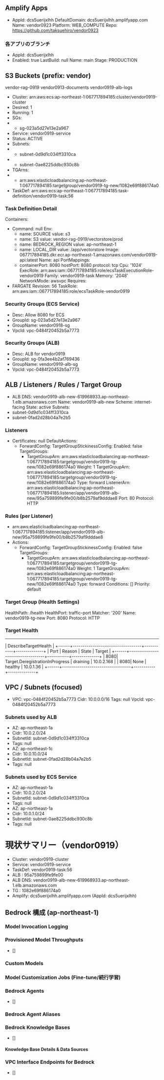 ## Amplify Apps
- AppId: dcs5uerijxlhh
  DefaultDomain: dcs5uerijxlhh.amplifyapp.com
  Name: vendor0923
  Platform: WEB_COMPUTE
  Repo: https://github.com/taksuehiro/vendor0923

### 各アプリのブランチ
- AppId: dcs5uerijxlhh
- Enabled: true
  LastBuild: null
  Name: main
  Stage: PRODUCTION

## S3 Buckets (prefix: vendor)
vendor-rag-0919
vendor0913-documents
vendor0919-alb-logs

- Cluster: arn:aws:ecs:ap-northeast-1:067717894185:cluster/vendor0919-cluster
- Desired: 1
- Running: 1
- SGs:
- - sg-023a5d27e13e2a967
- Service: vendor0919-service
- Status: ACTIVE
- Subnets:
- - subnet-0d9d1c034ff3310ca
- - subnet-0ae8225ddbc930c8b
- TGArns:
- - arn:aws:elasticloadbalancing:ap-northeast-1:067717894185:targetgroup/vendor0919-tg-new/1082e69f886174a0
- TaskDef: arn:aws:ecs:ap-northeast-1:067717894185:task-definition/vendor0919-task:56

### Task Definition Detail
Containers:
- Command: null
  Env:
  - name: SOURCE
    value: s3
  - name: S3
    value: vendor-rag-0919/vectorstore/prod
  - name: BEDROCK_REGION
    value: ap-northeast-1
  - name: LOCAL_DIR
    value: /app/vectorstore
  Image: 067717894185.dkr.ecr.ap-northeast-1.amazonaws.com/vendor0919-api:latest
  Name: api
  PortMappings:
  - containerPort: 8080
    hostPort: 8080
    protocol: tcp
Cpu: '1024'
ExecRole: arn:aws:iam::067717894185:role/ecsTaskExecutionRole-vendor0919
Family: vendor0919-task
Memory: '2048'
NetworkMode: awsvpc
Requires:
- FARGATE
Revision: 56
TaskRole: arn:aws:iam::067717894185:role/ecsTaskRole-vendor0919

### Security Groups (ECS Service)
- Desc: Allow 8080 for ECS
- GroupId: sg-023a5d27e13e2a967
- GroupName: vendor0918-sg
- VpcId: vpc-0484f20452b5a7773

### Security Groups (ALB)
- Desc: ALB for vendor0919
- GroupId: sg-0fa3ee4b2af769436
- GroupName: vendor0919-alb-sg
- VpcId: vpc-0484f20452b5a7773

## ALB / Listeners / Rules / Target Group
- ALB DNS: vendor0919-alb-new-619968933.ap-northeast-1.elb.amazonaws.com
Name: vendor0919-alb-new
Scheme: internet-facing
State: active
Subnets:
- subnet-0d9d1c034ff3310ca
- subnet-0fad2d28b04a7e2b5
### Listeners
- Certificates: null
  DefaultActions:
  - ForwardConfig:
      TargetGroupStickinessConfig:
        Enabled: false
      TargetGroups:
      - TargetGroupArn: arn:aws:elasticloadbalancing:ap-northeast-1:067717894185:targetgroup/vendor0919-tg-new/1082e69f886174a0
        Weight: 1
    TargetGroupArn: arn:aws:elasticloadbalancing:ap-northeast-1:067717894185:targetgroup/vendor0919-tg-new/1082e69f886174a0
    Type: forward
  ListenerArn: arn:aws:elasticloadbalancing:ap-northeast-1:067717894185:listener/app/vendor0919-alb-new/95a759899fe9fe00/b8b2579af9dddae8
  Port: 80
  Protocol: HTTP
### Rules (per Listener)
- arn:aws:elasticloadbalancing:ap-northeast-1:067717894185:listener/app/vendor0919-alb-new/95a759899fe9fe00/b8b2579af9dddae8
- Actions:
  - ForwardConfig:
      TargetGroupStickinessConfig:
        Enabled: false
      TargetGroups:
      - TargetGroupArn: arn:aws:elasticloadbalancing:ap-northeast-1:067717894185:targetgroup/vendor0919-tg-new/1082e69f886174a0
        Weight: 1
    TargetGroupArn: arn:aws:elasticloadbalancing:ap-northeast-1:067717894185:targetgroup/vendor0919-tg-new/1082e69f886174a0
    Type: forward
  Conditions: []
  Priority: default
### Target Group (Health Settings)
HealthPath: /health
HealthPort: traffic-port
Matcher: '200'
Name: vendor0919-tg-new
Port: 8080
Protocol: HTTP
### Target Health
-----------------------------------------------------------------------
|                        DescribeTargetHealth                         |
+------+-----------------------------------+-----------+--------------+
| Port |              Reason               |   State   |   Target     |
+------+-----------------------------------+-----------+--------------+
|  8080|  Target.DeregistrationInProgress  |  draining |  10.0.2.168  |
|  8080|  None                             |  healthy  |  10.0.1.36   |
+------+-----------------------------------+-----------+--------------+

## VPC / Subnets (focused)
- VPC: vpc-0484f20452b5a7773
Cidr: 10.0.0.0/16
Tags: null
VpcId: vpc-0484f20452b5a7773
### Subnets used by ALB
- AZ: ap-northeast-1a
- Cidr: 10.0.2.0/24
- SubnetId: subnet-0d9d1c034ff3310ca
- Tags: null
- AZ: ap-northeast-1c
- Cidr: 10.0.10.0/24
- SubnetId: subnet-0fad2d28b04a7e2b5
- Tags: null
### Subnets used by ECS Service
- AZ: ap-northeast-1a
- Cidr: 10.0.2.0/24
- SubnetId: subnet-0d9d1c034ff3310ca
- Tags: null
- AZ: ap-northeast-1a
- Cidr: 10.0.1.0/24
- SubnetId: subnet-0ae8225ddbc930c8b
- Tags: null

# 現状サマリー（vendor0919）
- Cluster: vendor0919-cluster
- Service: vendor0919-service
- TaskDef: vendor0919-task:56
- ALB    : 95a759899fe9fe00
- ALB DNS: vendor0919-alb-new-619968933.ap-northeast-1.elb.amazonaws.com
- TG     : 1082e69f886174a0
- Amplify: dcs5uerijxlhh.amplifyapp.com (AppId: dcs5uerijxlhh)



## Bedrock 構成 (ap-northeast-1)

### Model Invocation Logging

### Provisioned Model Throughputs
- []

### Custom Models

### Model Customization Jobs (Fine-tune/続行学習)

### Bedrock Agents
- []

### Bedrock Agent Aliases

### Bedrock Knowledge Bases
- []

#### Knowledge Base Details & Data Sources

### VPC Interface Endpoints for Bedrock
- []
